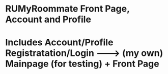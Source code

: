 # RUMyRoommate Front Page, Account and Profile 
# Includes Account/Profile Registratation/Login ---> (my own) Mainpage (for testing) + Front Page

